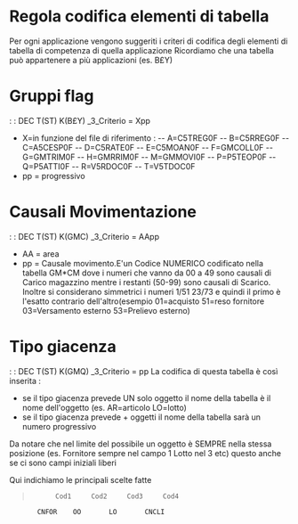 # Regola codifica elementi di tabella
Per ogni applicazione vengono suggeriti i criteri di codifica degli elementi di tabella di competenza di quella applicazione
Ricordiamo che una tabella può appartenere a più applicazioni (es. B£Y)

# Gruppi flag
 :  : DEC T(ST) K(B£Y)
_3_Criterio = Xpp

- X=in funzione del file di riferimento : 
-- A=C5TREG0F
-- B=C5RREG0F
-- C=A5CESP0F
-- D=C5RATE0F
-- E=C5MOAN0F
-- F=GMCOLL0F
-- G=GMTRIM0F
-- H=GMRRIM0F
-- M=GMMOVI0F
-- P=P5TEOP0F
-- Q=P5ATTI0F
-- R=V5RDOC0F
-- T=V5TDOC0F
- pp = progressivo


# Causali Movimentazione
 :  : DEC T(ST) K(GMC)
_3_Criterio = AApp

- AA = area
- pp = Causale movimento.E'un Codice NUMERICO codificato nella tabella GM\*CM dove i numeri che vanno da 00 a 49 sono causali di Carico magazzino mentre i restanti (50-99) sono causali di Scarico. Inoltre si considerano simmetrici i numeri 1/51 23/73 e quindi il primo è l'esatto contrario dell'altro(esempio 01=acquisto 51=reso fornitore 03=Versamento esterno 53=Prelievo esterno)


# Tipo giacenza
 :  : DEC T(ST) K(GMQ)
_3_Criterio = pp
 La codifica di questa tabella è così inserita : 

- se il tipo giacenza prevede UN solo oggetto il nome della tabella è il nome dell'oggetto (es. AR=articolo LO=lotto)
- se il tipo giacenza prevede + oggetti il nome della tabella sarà un numero progressivo

Da notare che nel limite del possibile un oggetto è SEMPRE nella stessa posizione (es. Fornitore sempre nel campo 1 Lotto nel 3 etc) questo anche se ci sono campi iniziali liberi

Qui indichiamo le principali scelte fatte
>           Cod1     Cod2     Cod3     Cod4
           CNFOR    OO       LO       CNCLI

